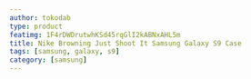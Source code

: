 ```yaml
---
author: tokodab
type: product
featimg: 1F4rDWDrutwhKSd45rqGlI2kABNxAHL5m
title: Nike Browning Just Shoot It Samsung Galaxy S9 Case
tags: [samsung, galaxy, s9]
category: [samsung]
---
```

